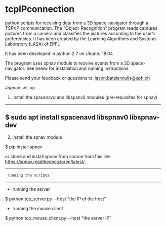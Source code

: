 # tcpIPconnection
python scripts for receiving data from a 3D space-navigator through a TCP/IP communication.
The "Object_Recognition" program reads captures pictures from a camera and classifies the pictures according to the user's preferencies. 
It has been created by the Learning Algorithms and Systems Laboratory (LASA) of EPFL

It has been developed in python 2.7 on Ubuntu 18.04

The program uses spnav module to receive events from a 3D space-navigator. See below for installation and running instructions


Please send your feedback or questions to:      iason.batzianoulis@epfl.ch


#spnav set-up

1) install the spacenavd and libspanv0 modules (pre-requisites for spnav)

----------------------------------
$ sudo apt install spacenavd libspnav0 libspnav-dev
----------------------------------

2) install the spnav module

$ pip install spnav

or clone and install spnav from source from this link
https://spnav.readthedocs.io/en/latest/


----------------------------------
     running the scripts
----------------------------------
- running the server

$ python tcp_server.py --host "the IP of the host"

- running the mouse client

$ python tcp_mouse_client.py --host "the server IP"
